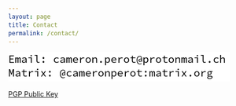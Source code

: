 ```yaml
---
layout: page
title: Contact
permalink: /contact/
---
```


![](/images/default_image.png)

[PGP Public Key](/files/publickey.asc)
